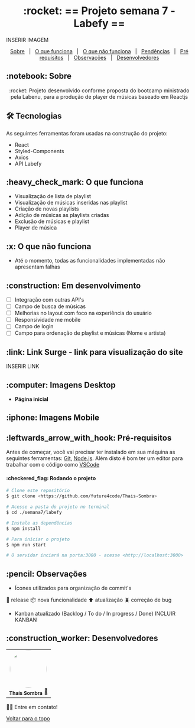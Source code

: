 <h1 align="center" id="top">:rocket: == Projeto semana 7 - Labefy ==</h1>

INSERIR IMAGEM

<p align="center">
  <a href="#sobre">Sobre</a> &#xa0; | &#xa0; 
  <a href="#funciona">O que funciona</a> &#xa0; | &#xa0;
  <a href="#nao-funciona">O que não funciona</a> &#xa0; | &#xa0;
  <a href="#pendente">Pendências</a> &#xa0; | &#xa0;
  <a href="#requisitos">Pré requisitos</a> &#xa0; | &#xa0;
  <a href="#observacoes">Observações</a> &#xa0; | &#xa0;
  <a href="#desenvolvedores">Desenvolvedores</a>
</p>

<h2 id="sobre">:notebook: Sobre </h2>

<p align="center">:rocket: Projeto desenvolvido conforme proposta do bootcamp ministrado pela Labenu, para a produção de player de músicas baseado em Reactjs </p>

<h2 id="tecnologias"> 🛠 Tecnologias </h2>

As seguintes ferramentas foram usadas na construção do projeto:

* React
* Styled-Components
* Axios
* API Labefy


<h2 id="funciona">:heavy_check_mark: O que funciona</h2>

* Visualização de lista de playlist
* Visualização de músicas inseridas nas playlist
* Criação de novas playlists
* Adição de músicas as playlists criadas
* Exclusão de músicas e playlist
* Player de música

<h2 id="nao-funciona">:x: O que não funciona</h2>

* Até o momento, todas as funcionalidades implementadas não apresentam falhas
 
<h2 id="pendente">:construction: Em desenvolvimento</h2>

- [ ] Integração com outras API's
- [ ] Campo de busca de músicas
- [ ] Melhorias no layout com foco na experiência do usuário
- [ ] Responsividade me mobile
- [ ] Campo de login
- [ ] Campo para ordenação de playlist e músicas (Nome e artista)

<h2 id="link">:link: Link Surge - link para visualização do site</h2>
INSERIR LINK

<h2 id="imagens">:computer: Imagens Desktop</h2>

- **Página inicial**

<h2>:iphone: Imagens Mobile</h2>

<h2 id="requisitos">:leftwards_arrow_with_hook: Pré-requisitos</h2>

Antes de começar, você vai precisar ter instalado em sua máquina as seguintes ferramentas:
[Git](https://git-scm.com), [Node.js](https://nodejs.org/en/). 
Além disto é bom ter um editor para trabalhar com o código como [VSCode](https://code.visualstudio.com/)

<h4>:checkered_flag: Rodando o projeto </h4>

```bash
# Clone este repositório
$ git clone <https://github.com/future4code/Thais-Sombra>

# Acesse a pasta do projeto no terminal
$ cd ./semana7/labefy

# Instale as dependências
$ npm install

# Para iniciar o projeto
$ npm run start

# O servidor inciará na porta:3000 - acesse <http://localhost:3000>
```

<h2 id="observacoes">:pencil: Observações</h2>

- Ícones utilizados para organização de commit's

:checkered_flag: release
:package: nova funcionalidade 
:arrow_up: atualização 
:beetle: correção de bug

- Kanban atualizado (Backlog / To do / In progress / Done)
INCLUIR KANBAN

<h2 id="desenvolvedores">:construction_worker: Desenvolvedores</h2>

<table> 
<tr>
<td align="center"><a href="https://github.com/tshadz"><img style="border-radius: 50%" src="https://avatars.githubusercontent.com/u/80704054?v=4" width="100px" alt=""/>
 <br />
 <sub><b>Thaís Sombra</b></sub></a> <a href="https://github.com/tshadz">🚀</a></td>
 </table>

👋🏽 Entre em contato!

<a href="#top">Voltar para o topo</a>
